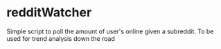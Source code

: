 # redditWatcher
Simple script to poll the amount of user's online given a subreddit. To be used for trend analysis down the road
